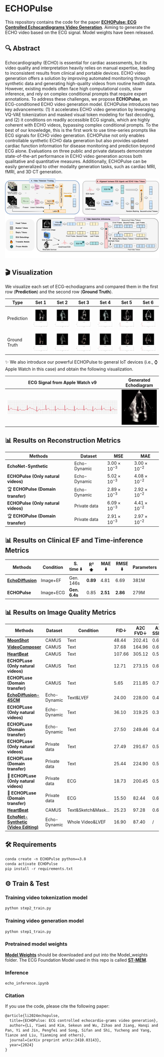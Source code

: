 # ECHOPulse
This repository contains the code for the paper [**ECHOPulse: ECG Controlled Echocardiograms Video Generation**](https://arxiv.org/abs/2410.03143). Aiming to generate the ECHO video based on the ECG signal. Model weights have been released.

## :mag: Abstract

Echocardiography (ECHO) is essential for cardiac assessments, but its video quality and interpretation heavily relies on manual expertise, leading to inconsistent results from clinical and portable devices. ECHO video generation offers a solution by improving automated monitoring through synthetic data and generating high-quality videos from routine health data. However, existing models often face high computational costs, slow inference, and rely on complex conditional prompts that require expert annotations. To address these challenges, we propose **ECHOPulse**, an ECG-conditioned ECHO video generation model. ECHOPulse introduces two key advancements: (1) it accelerates ECHO video generation by leveraging VQ-VAE tokenization and masked visual token modeling for fast decoding, and (2) it conditions on readily accessible ECG signals, which are highly coherent with ECHO videos, bypassing complex conditional prompts. To the best of our knowledge, this is the first work to use time-series prompts like ECG signals for ECHO video generation. ECHOPulse not only enables controllable synthetic ECHO data generation but also provides updated cardiac function information for disease monitoring and prediction beyond ECG alone. Evaluations on three public and private datasets demonstrate state-of-the-art performance in ECHO video generation across both qualitative and quantitative measures. Additionally, ECHOPulse can be easily generalized to other modality generation tasks, such as cardiac MRI, fMRI, and 3D CT generation. 

![Pipeline](./imgs/pipeline.png)

## :clapper: Visualization

We visualize each set of ECG-echodiagrams and compared them in the first row (**Prediction**) and the second row (**Ground Truth**).

| Type          | Set 1                                                        | Set 2                                                        | Set 3                                                        | Set 4                                                                                                                      | Set 5                                                                                                                      | Set 6                                                                                                                      |
| ------------- | ------------------------------------------------------------ | ------------------------------------------------------------ | ------------------------------------------------------------ | -------------------------------------------------------------------------------------------------------------------------- | -------------------------------------------------------------------------------------------------------------------------- | -------------------------------------------------------------------------------------------------------------------------- |
| Prediction    | ![set 1](Examples/Visualization/sample_with_ekg_pred_0.gif)   | ![set 2](Examples/Visualization/sample_with_ekg_pred_7.gif)   | ![set 3](Examples/Visualization/sample_with_ekg_pred_14.gif)  | ![set 4](Examples/Visualization/A2C.USm.1.2.840.114089.1.0.1.2887499449.1641693197.4144.145209_33_66.mp4_pred.gif)          | ![set 5](Examples/Visualization/A2C.USm.1.2.840.114089.1.0.1.2887499449.1644717283.4208.6270_1_29.mp4_pred.gif)            | ![set 6](Examples/Visualization/A4C.USm.1.2.840.114089.1.0.1.2887499449.1641693197.4144.107288_24_47.mp4_pred.gif)         |
| Ground Truth  | ![set 1](Examples/Visualization/sample_with_ekg_0.gif)        | ![set 2](Examples/Visualization/sample_with_ekg_7.gif)        | ![set 3](Examples/Visualization/sample_with_ekg_14.gif)       | ![set 4](Examples/Visualization/A2C.USm.1.2.840.114089.1.0.1.2887499449.1641693197.4144.145209_33_66.mp4.gif)              | ![set 5](Examples/Visualization/A2C.USm.1.2.840.114089.1.0.1.2887499449.1644717283.4208.6270_1_29.mp4.gif)                | ![set 6](Examples/Visualization/A4C.USm.1.2.840.114089.1.0.1.2887499449.1641693197.4144.107288_24_47.mp4.gif)             |


:sparkles: We also introduce our powerful ECHOPulse to general IoT devices (i.e., :watch: Apple Watch in this case) and obtain the following visualization.

| ECG Signal from Apple Watch v9 | Generated Echodiagram |
| --------------------------- | --------------------- 
| ![ECG](Examples/AppleWatch/ecg_page_2.png) | ![Echo](Examples/AppleWatch/applewatch.gif) |

## :bar_chart: Results on Reconstruction Metrics

| Methods                                   | Dataset        | MSE                      | MAE                      |
|-------------------------------------------|----------------|--------------------------|--------------------------|
| **EchoNet-Synthetic**                     | Echo-Dynamic   | $3.00 \times 10^{-3}$     | $3.00 \times 10^{-2}$     |
| **ECHOPulse (Only natural videos)**      | Echo-Dynamic   | $5.02 \times 10^{-3}$     | $4.08 \times 10^{-2}$     |
| :trophy: **ECHOPulse (Domain transfer)**          | Echo-Dynamic   | $2.89 \times 10^{-3}$     | $2.92 \times 10^{-2}$     |
| **ECHOPulse (Only natural videos)**      | Private data   | $6.09 \times 10^{-3}$     | $4.41 \times 10^{-2}$     |
| :trophy: **ECHOPulse (Domain transfer)**          | Private data   | $2.91 \times 10^{-3}$     | $2.97 \times 10^{-2}$     |

## :bar_chart: Results on Clinical EF and Time-inference Metrics

| **Methods**                           | **Condition**  | **S. time** ⬇️   | **R²** ⬆️         | **MAE** ⬇️        | **RMSE** ⬇️       | **Parameters** |
|---------------------------------------|----------------|------------------|------------------|------------------|------------------|----------------|
| [**EchoDiffusion**](https://link.springer.com/chapter/10.1007/978-3-031-43999-5_14)  | Image+EF       | Gen. 146s        | **0.89**         | 4.81             | 6.69             | 381M           |
| **ECHOPulse**                       | Image+ECG      | **Gen. 6.4s**    | 0.85             | **2.51**         | **2.86**         | 279M           |

## :bar_chart: Results on Image Quality Metrics

| Methods                                           | Dataset           | Condition            | FID↓  | A2C FVD↓ | A2C SSIM↑ | A4C FID↓ | A4C FVD↓ | A4C SSIM↑ |
|---------------------------------------------------|-------------------|----------------------|-------|----------|-----------|----------|----------|-----------|
| [**MoonShot**](https://arxiv.org/abs/2401.01827)                 | CAMUS             | Text                 | 48.44 | 202.41   | 0.63      | 61.57    | 290.08   | 0.62      |
| [**VideoComposer**](https://openreview.net/forum?id=h4r00NGkjR&nesting=2&sort=date-desc)           | CAMUS             | Text                 | 37.68 | 164.96   | 0.60      | 35.04    | 180.32   | 0.61      |
| [**HeartBeat**](https://arxiv.org/abs/2406.14098)   | CAMUS             | Text                 | 107.66| 305.12   | 0.53      | 76.46    | 381.28   | 0.53      |
| **ECHOPLuse (Only natural videos)**               | CAMUS             | Text                 | 12.71 | 273.15   | 0.61      | 15.38    | 336.04   | 0.58      |
| **ECHOPLuse (Domain transfer)**                   | CAMUS             | Text                 | 5.65  | 211.85   | 0.79      | 8.17     | 283.32   | 0.75      |
| [**EchoDiffusion-4SCM**](https://link.springer.com/chapter/10.1007/978-3-031-43999-5_14)     | Echo-Dynamic      | Text&LVEF            | 24.00 | 228.00   | 0.48      | 24.00    | 228.00   | 0.48      |
| **ECHOPLuse (Only natural videos)**               | Echo-Dynamic      | Text                 | 36.10 | 319.25   | 0.39      | 44.21    | 334.95   | 0.35      |
| **ECHOPLuse (Domain transfer)**                   | Echo-Dynamic      | Text                 | 27.50 | 249.46   | 0.46      | 29.83    | 312.31   | 0.41      |
| **ECHOPLuse (Only natural videos)**               | Private data      | Text                 | 27.49 | 291.67   | 0.53      | 34.13    | 374.92   | 0.51      |
| **ECHOPLuse (Domain transfer)**                   | Private data      | Text                 | 25.44 | 224.90   | 0.54      | 31.21    | 334.09   | 0.54      |
| :2nd_place_medal: **ECHOPLuse (Only natural videos)**               | Private data      | ECG                  | 18.73 | 200.45   | 0.56      | 27.37    | 302.89   | 0.55      |
| :1st_place_medal: **ECHOPLuse (Domain transfer)**                   | Private data      | ECG                  | 15.50  | 82.44    | 0.67      | 20.82    | 107.40   | 0.66      |
| [**HeartBeat**](https://arxiv.org/abs/2406.14098)    | CAMUS             | Text&Sketch&Mask...   | 25.23 | 97.28    | 0.66      | 31.99    | 159.36   | 0.65      |
| [**EchoNet-Synthetic (Video Editing)**](https://arxiv.org/abs/2406.00808) | Echo-Dynamic | Whole Video&LVEF | 16.90 | 87.40    |      /     | 16.90    | 87.40    |     /      |



## :hammer_and_wrench: Requirements

```python3
conda create -n ECHOPulse python==3.8
conda activate ECHOPulse
pip install -r requirements.txt
```

## :gear: Train & Test

### Training video tokenization model
```bash
python step2_train.py
```
### Training video generation model
```bash
python step1_train.py
```
### Pretrained model weights
[**Model Weights**](https://huggingface.co/datasets/Levi980623/ECHOTest/tree/main) should be downloaded and put into the Model_weights folder. The ECG Foundation Model used in this repo is called [**ST-MEM**](https://github.com/bakqui/ST-MEM/tree/main).

### Inference
```python3
echo_inference.ipynb
```
### Citation
If you use the code, please cite the following paper:
```
@article{li2024echopulse,
  title={ECHOPulse: ECG controlled echocardio-grams video generation},
  author={Li, Yiwei and Kim, Sekeun and Wu, Zihao and Jiang, Hanqi and Pan, Yi and Jin, Pengfei and Song, Sifan and Shi, Yucheng and Yang, Tianze and Liu, Tianming and others},
  journal={arXiv preprint arXiv:2410.03143},
  year={2024}
}
```
